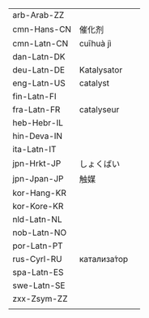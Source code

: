 | | | |
|-|-|-|
| arb-Arab-ZZ |  |  |
| cmn-Hans-CN | 催化剂 |  |
| cmn-Latn-CN | cuīhuà jì |  |
| dan-Latn-DK |  |  |
| deu-Latn-DE | Katalysator |  |
| eng-Latn-US | catalyst |  |
| fin-Latn-FI |  |  |
| fra-Latn-FR | catalyseur |  |
| heb-Hebr-IL |  |  |
| hin-Deva-IN |  |  |
| ita-Latn-IT |  |  |
| jpn-Hrkt-JP | しょくばい |  |
| jpn-Jpan-JP | 触媒 |  |
| kor-Hang-KR |  |  |
| kor-Kore-KR |  |  |
| nld-Latn-NL |  |  |
| nob-Latn-NO |  |  |
| por-Latn-PT |  |  |
| rus-Cyrl-RU | катализа́тор |  |
| spa-Latn-ES |  |  |
| swe-Latn-SE |  |  |
| zxx-Zsym-ZZ |  |  |
|  |  |  |
